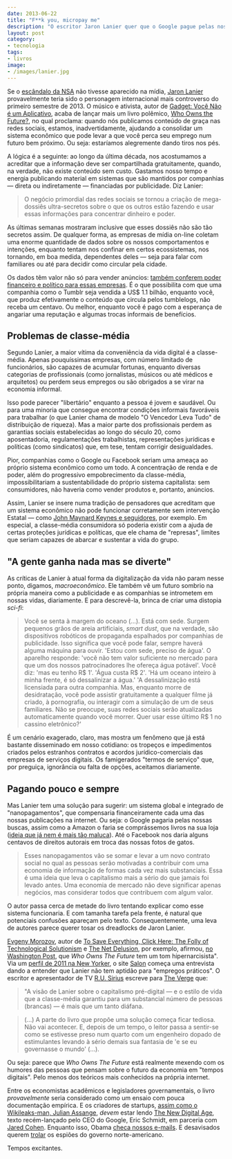 ```yaml
---
date: 2013-06-22
title: "F**k you, micropay me"
description: "O escritor Jaron Lanier quer que o Google pague pelas nossas buscas e que o Facebook deposite os direitos autorais das nossas fotos de gatos"
layout: post
category: 
- tecnologia
tags:
- livros
image:
- /images/lanier.jpg
---
```


Se o [escândalo da NSA](http://gizmodo.uol.com.br/o-que-e-prism/) não tivesse aparecido na mídia, [Jaron Lanier](http://www.jaronlanier.com/) provavelmente teria sido o personagem internacional mais controverso do primeiro semestre de 2013. O músico e ativista, autor de [Gadget: Você Não é um Aplicativo](http://www.submarino.com.br/produto/7276013/livro-gadget-voce-nao-e-um-aplicativo-um-manifesto-sobre-como-a-tecnologia-interage-com-nossa-culturaAFL-03-5741), acaba de lançar mais um livro polêmico, [Who Owns the Future?](http://amzn.to/12DkX8x), no qual proclama: quando nós publicamos conteúdo de graça nas redes sociais, estamos, inadvertidamente, ajudando a consolidar um sistema econômico que pode levar a que você perca seu emprego num futuro bem próximo. Ou seja: estaríamos alegremente dando tiros nos pés.<!--more-->

A lógica é a seguinte: ao longo da última década, nos acostumamos a acreditar que a informação deve ser compartilhada gratuitamente, quando, na verdade, não existe conteúdo sem custo. Gastamos nosso tempo e energia publicando material em sistemas que são mantidos por companhias — direta ou indiretamente — financiadas por publicidade. Diz Lanier:

> O negócio primordial das redes sociais se tornou a criação de mega-dossiês ultra-secretos sobre o que os outros estão fazendo e usar essas informações para concentrar dinheiro e poder.

As últimas semanas mostraram inclusive que esses dossiês não são tão secretos assim. De qualquer forma, as empresas de mídia on-line coletam uma enorme quantidade de dados sobre os nossos comportamentos e intenções, enquanto tentam nos confinar em certos ecossistemas, nos tornando, em boa medida, dependentes deles — seja para falar com familiares ou até para decidir como circular pela cidade.

Os dados têm valor não só para vender anúncios: [também conferem poder financeiro e político para essas empresas](http://caosordenado.com/o-estado-paralelo-digital-global/). É o que possibilita com que uma companhia como o Tumblr seja vendida a US$ 1.1 bilhão, enquanto você, que produz efetivamente o conteúdo que circula pelos tumblelogs, não receba um centavo. Ou melhor, enquanto você é pago com a esperança de angariar uma reputação e algumas trocas informais de benefícios.

## Problemas de classe-média

Segundo Lanier, a maior vítima da conveniência da vida digital é a classe-média. Apenas pouquíssimas empresas, com número limitado de funcionários, são capazes de acumular fortunas, enquanto diversas categorias de profissionais (como jornalistas, músicos ou até médicos e arquitetos) ou perdem seus empregos ou são obrigados a se virar na economia informal.

Isso pode parecer "libertário" enquanto a pessoa é jovem e saudável. Ou para uma minoria que consegue encontrar condições informais favoráveis para trabalhar (o que Lanier chama de modelo "O Vencedor Leva Tudo" de distribuição de riqueza). Mas a maior parte dos profissionais perdem as garantias sociais estabelecidas ao longo do século 20, como aposentadoria, regulamentações trabalhistas, representações jurídicas e políticas (como sindicatos) que, em tese, tentam corrigir desigualdades.

Pior, companhias como o Google ou Facebook seriam uma ameaça ao próprio sistema econômico como um todo. A concentração de renda e de poder, além do progressivo empobrecimento da classe-média, impossibilitariam a sustentabilidade do próprio sistema capitalista: sem consumidores, não haveria como vender produtos e, portanto, anúncios.

Assim, Lanier se insere numa tradição de pensadores que acreditam que um sistema econômico não pode funcionar corretamente sem intervenção Estatal — como [John Maynard Keynes e seguidores](https://en.wikipedia.org/wiki/Keynesian_economics), por exemplo. Em especial, a classe-média consumidora só poderia existir com a ajuda de certas proteções jurídicas e políticas, que ele chama de "represas", limites que seriam capazes de abarcar e sustentar a vida do grupo.

## "A gente ganha nada mas se diverte"

As críticas de Lanier à atual forma da digitalização da vida não param nesse ponto, digamos, *macroeconômico*. Ele também vê um futuro sombrio na própria maneira como a publicidade e as companhias se intrometem em nossas vidas, diariamente. E para descrevê-la, brinca de criar uma distopia *sci-fi*:

> Você se senta à margem do oceano (…). Está com sede. Surgem pequenos grãos de areia artificiais, *smart dust*, que na verdade, são dispositivos robóticos de propaganda espalhados por companhias de publicidade. Isso significa que você pode falar, sempre haverá alguma máquina para ouvir. 'Estou com sede, preciso de água'. O aparelho responde: 'você não tem valor suficiente no mercado para que um dos nossos patrocinadores lhe ofereça água potável'. Você diz: 'mas eu tenho R$ 1'. 'Água custa R$ 2'. 'Há um oceano inteiro à minha frente, é só dessalinizar a água.' 'A dessalinização está licensiada para outra companhia. Mas, enquanto morre de desidratação, você pode assistir gratuitamente a qualquer filme já criado, à pornografia, ou interagir com a simulação de um de seus familiares. Não se preocupe, suas redes sociais serão atualizadas automaticamente quando você morrer. Quer usar esse último R$ 1 no cassino eletrônico?'

É um cenário exagerado, claro, mas mostra um fenômeno que já está bastante disseminado em nosso cotidiano: os tropeços e impedimentos criados pelos estranhos contratos e acordos jurídico-comerciais das empresas de serviços digitais. Os famigerados "termos de serviço" que, por preguiça, ignorância ou falta de opções, aceitamos diariamente.

## Pagando pouco e sempre

Mas Lanier tem uma solução para sugerir: um sistema global e integrado de "nanopagamentos", que compensaria financeiramente cada uma das nossas publicações na internet. Ou seja: o Google pagaria pelas nossas buscas, assim como a Amazon o faria se comprássemos livros na sua loja ([ideia que já nem é mais tão maluca](http://www.jamesaltucher.com/2013/06/nobody-has-ever-made-this-offer-before-i-am-paying-people-back-if-they-read-my-book/)). Até o Facebook nos daria alguns centavos de direitos autorais em troca das nossas fotos de gatos.

> Esses nanopagamentos vão se somar e levar a um novo contrato social no qual as pessoas serão motivadas a contribuir com uma economia de informação de formas cada vez mais substanciais. Essa é uma ideia que leva o capitalismo mais a sério do que jamais foi levado antes. Uma economia de mercado não deve significar apenas negócios, mas considerar todos que contribuem com algum valor.

O autor passa cerca de metade do livro tentando explicar como esse sistema funcionaria. E com tamanha tarefa pela frente, é natural que potenciais confusões apareçam pelo texto. Consequentemente, uma leva de autores parece querer tosar os dreadlocks de Jaron Lanier.

[Evgeny Morozov](https://en.wikipedia.org/wiki/Evgeny_Morozov), autor de [To Save Everything, Click Here: The Folly of Technological Solutionism](http://amzn.to/11dGoH1) e [The Net Delusion](http://amzn.to/12jz1Tm), por exemplo, afirmou, [no Washington Post](http://goo.gl/VlWcf), que *Who Owns The Future* tem um tom hipernarcisista". Via um [perfil de 2011 na New Yorker](http://www.newyorker.com/reporting/2011/07/11/110711fa_fact_kahn), o site [Salon](http://www.salon.com/2013/05/12/jaron_lanier_the_internet_destroyed_the_middle_class/) começa uma entrevista dando a entender que Lanier não tem aptidão para "empregos práticos". O escritor e apresentador de TV [R.U. Sirius](https://en.wikipedia.org/wiki/R._U._Sirius) escreve para [The Verge](http://www.theverge.com/2013/5/23/4358680/who-owns-the-future-jaron-lanier-thinks-google-and-the-government) que:

> "A visão de Lanier sobre o capitalismo pré-digital — e o estilo de vida que a classe-média garantiu para um substancial número de pessoas (brancas) — é mais que um tanto diáfana.

> (…) A parte do livro que propõe uma solução começa ficar tediosa. Não vai acontecer. E, depois de um tempo, o leitor passa a sentir-se como se estivesse preso num quarto com um engenheiro dopado de estimulantes levando à sério demais sua fantasia de 'e se eu governasse o mundo' (…).

Ou seja: parece que *Who Owns The Future* está realmente mexendo com os humores das pessoas que pensam sobre o futuro da economia em "tempos digitais". Pelo menos dos teóricos mais conhecidos na própria internet.

Entre os economistas acadêmicos e legisladores governamentais, o livro *provavelmente* seria considerado como um ensaio com pouca documentação empírica. E os criadores de startups, [assim como o Wikileaks-man, Julian Assange](http://www.nytimes.com/2013/06/02/opinion/sunday/the-banality-of-googles-dont-be-evil.html?pagewanted=all&amp;_r=0), *devem* estar lendo [The New Digital Age](http://amzn.to/11dKEGH), texto recém-lançado pelo CEO do Google, Eric Schmidt, em parceria com [Jared Cohen](https://en.wikipedia.org/wiki/Jared_Cohen). Enquanto isso, Obama [checa nossos e-mails](http://obamaischeckingyouremail.tumblr.com/). E desavisados querem [trolar](http://trollthensa.com/) os espiões do governo norte-americano.

Tempos excitantes.